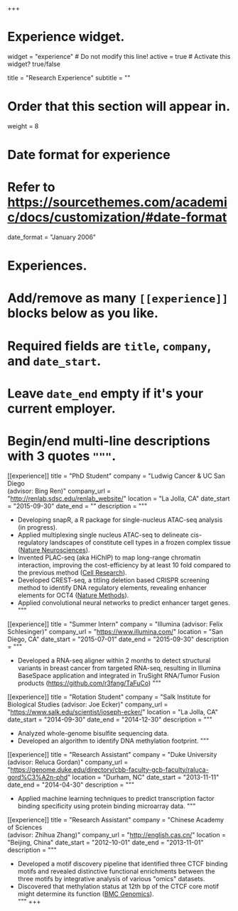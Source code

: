 +++
# Experience widget.
widget = "experience"  # Do not modify this line!
active = true  # Activate this widget? true/false

title = "Research Experience"
subtitle = ""

# Order that this section will appear in.
weight = 8

# Date format for experience
#   Refer to https://sourcethemes.com/academic/docs/customization/#date-format
date_format = "January 2006"

# Experiences.
#   Add/remove as many `[[experience]]` blocks below as you like.
#   Required fields are `title`, `company`, and `date_start`.
#   Leave `date_end` empty if it's your current employer.
#   Begin/end multi-line descriptions with 3 quotes `"""`.

[[experience]]
  title = "PhD Student"
  company = "Ludwig Cancer & UC San Diego<br/>(advisor: Bing Ren)"
  company_url = "http://renlab.sdsc.edu/renlab_website/"
  location = "La Jolla, CA"
  date_start = "2015-09-30"
  date_end = ""
  description = """
  * Developing snapR, a R package for single-nucleus ATAC-seq analysis (in progress).
  * Applied multiplexing single nucleus ATAC-seq to delineate cis-regulatory landscapes of constitute cell types in a frozen complex tissue ([Nature Neurosciences](https://www.nature.com/articles/s41593-018-0079-3)).
  * Invented PLAC-seq (aka HiChIP) to map long-range chromatin interaction, improving the cost-efficiency by at least 10 fold compared to the previous method ([Cell Research](https://www.nature.com/articles/cr2016137)).
  * Developed CREST-seq, a titling deletion based CRISPR screening method to identify DNA regulatory elements, revealing enhancer elements for OCT4 ([Nature Methods](https://www.nature.com/articles/nmeth.4264)).
  * Applied convolutional neural networks to predict enhancer target genes.
  """
  
[[experience]]
  title = "Summer Intern"
  company = "Illumina (advisor: Felix Schlesinger)"
  company_url = "https://www.illumina.com/"
  location = "San Diego, CA"
  date_start = "2015-07-01"
  date_end = "2015-09-30"
  description = """  
  * Developed a RNA-seq aligner within 2 months to detect structural variants in breast cancer from targeted RNA-seq, resulting in Illumina BaseSpace application and integrated in TruSight RNA/Tumor Fusion products (https://github.com/r3fang/TaFuCo)
  """

[[experience]]
  title = "Rotation Student"
  company = "Salk Institute for Biological Studies (advisor: Joe Ecker)"
  company_url = "https://www.salk.edu/scientist/joseph-ecker/"
  location = "La Jolla, CA"
  date_start = "2014-09-30"
  date_end = "2014-12-30"
  description = """
  * Analyzed whole-genome bisulfite sequencing data.
  * Developed an algorithm to identify DNA methylation footprint.
  """

[[experience]]
  title = "Research Assistant"
  company = "Duke University<br/>(advisor: Reluca Gordan)"
  company_url = "https://genome.duke.edu/directory/cbb-faculty-gcb-faculty/raluca-gord%C3%A2n-phd"
  location = "Durham, NC"
  date_start = "2013-11-11"
  date_end = "2014-04-30"
  description = """
  * Applied machine learning techniques to predict transcription factor binding specificity using protein binding microarray data.
  """

[[experience]]
  title = "Research Assistant"
  company = "Chinese Academy of Sciences<br/>(advisor: Zhihua Zhang)"
  company_url = "http://english.cas.cn/"
  location = "Beijing, China"
  date_start = "2012-10-01"
  date_end = "2013-11-01"
  description = """
  * Developed a motif discovery pipeline that identified three CTCF binding motifs and revealed distinctive functional enrichments between the three motifs by integrative analysis of various "omics" datasets.
  * Discovered that methylation status at 12th bp of the CTCF core motif might determine its function ([BMC Genomics](https://bmcgenomics.biomedcentral.com/articles/10.1186/s12864-015-1824-6)).  
  """
+++
